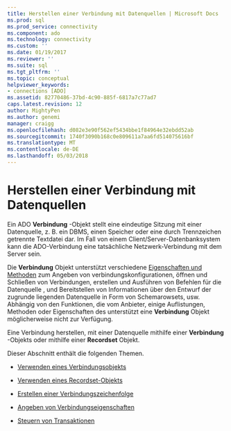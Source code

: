 ```yaml
---
title: Herstellen einer Verbindung mit Datenquellen | Microsoft Docs
ms.prod: sql
ms.prod_service: connectivity
ms.component: ado
ms.technology: connectivity
ms.custom: ''
ms.date: 01/19/2017
ms.reviewer: ''
ms.suite: sql
ms.tgt_pltfrm: ''
ms.topic: conceptual
helpviewer_keywords:
- connections [ADO]
ms.assetid: 82770486-37bd-4c90-885f-6817a7c77ad7
caps.latest.revision: 12
author: MightyPen
ms.author: genemi
manager: craigg
ms.openlocfilehash: d082e3e90f562ef5434bbe1f84964e32ebdd52ab
ms.sourcegitcommit: 1740f3090b168c0e809611a7aa6fd514075616bf
ms.translationtype: MT
ms.contentlocale: de-DE
ms.lasthandoff: 05/03/2018
---
```

# <a name="connecting-to-data-sources"></a>Herstellen einer Verbindung mit Datenquellen
Ein ADO **Verbindung** -Objekt stellt eine eindeutige Sitzung mit einer Datenquelle, z. B. ein DBMS, einen Speicher oder eine durch Trennzeichen getrennte Textdatei dar. Im Fall von einem Client/Server-Datenbanksystem kann die ADO-Verbindung eine tatsächliche Netzwerk-Verbindung mit dem Server sein.  
  
 Die **Verbindung** Objekt unterstützt verschiedene [Eigenschaften und Methoden](../../../ado/reference/ado-api/connection-object-properties-methods-and-events.md) zum Angeben von verbindungskonfigurationen, öffnen und Schließen von Verbindungen, erstellen und Ausführen von Befehlen für die Datenquelle , und Bereitstellen von Informationen über den Entwurf der zugrunde liegenden Datenquelle in Form von Schemarowsets, usw. Abhängig von den Funktionen, die vom Anbieter, einige Auflistungen, Methoden oder Eigenschaften des unterstützt eine **Verbindung** Objekt möglicherweise nicht zur Verfügung.  
  
 Eine Verbindung herstellen, mit einer Datenquelle mithilfe einer **Verbindung** -Objekts oder mithilfe einer **Recordset** Objekt.  
  
 Dieser Abschnitt enthält die folgenden Themen.  
  
-   [Verwenden eines Verbindungsobjekts](../../../ado/guide/data/using-a-connection-object.md)  
  
-   [Verwenden eines Recordset-Objekts](../../../ado/guide/data/using-a-recordset-object.md)  
  
-   [Erstellen einer Verbindungszeichenfolge](../../../ado/guide/data/creating-a-connection-string.md)  
  
-   [Angeben von Verbindungseigenschaften](../../../ado/guide/data/specifying-connection-properties.md)  
  
-   [Steuern von Transaktionen](../../../ado/guide/data/controlling-transactions-ado.md)
